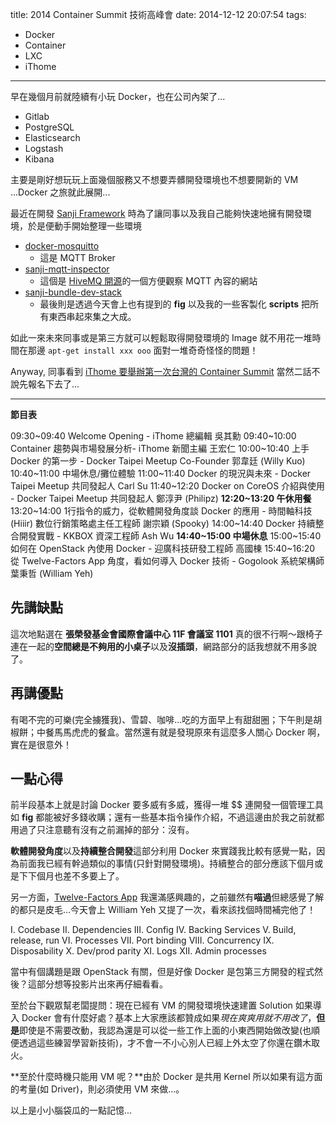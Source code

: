 title: 2014 Container Summit 技術高峰會
date: 2014-12-12 20:07:54
tags:
  - Docker
  - Container
  - LXC
  - iThome
---

早在幾個月前就陸續有小玩 Docker，也在公司內架了...

- Gitlab
- PostgreSQL
- Elasticsearch
- Logstash
- Kibana

主要是剛好想玩玩上面幾個服務又不想要弄髒開發環境也不想要開新的 VM ...Docker 之旅就此展開...

<!-- more -->

最近在開發 [Sanji Framework](https://github.com/Sanji-IO/sanji) 時為了讓同事以及我自己能夠快速地擁有開發環境，於是便動手開始整理一些環境

- [docker-mosquitto](https://github.com/Sanji-IO/docker-mosquitto)
    + 這是 MQTT Broker
- [sanji-mqtt-inspector](https://github.com/Sanji-IO/sanji-mqtt-inspector)
    + 這個是 [HiveMQ 開源](https://github.com/hivemq/hivemq-mqtt-web-client)的一個方便觀察 MQTT 內容的網站
- [sanji-bundle-dev-stack](https://github.com/Sanji-IO/sanji-bundle-dev-stack)
    + 最後則是透過今天會上也有提到的 **fig** 以及我的一些客製化 **scripts** 把所有東西串起來集之大成。

如此一來未來同事或是第三方就可以輕鬆取得開發環境的 Image 就不用花一堆時間在那邊 `apt-get install xxx ooo` 面對一堆奇奇怪怪的問題！

Anyway, 同事看到 [iThome 要舉辦第一次台灣的 Container Summit](http://containersummit.ithome.com.tw/) 當然二話不說先報名下去了...

<hr>

**節目表**

09:30~09:40 Welcome Opening - iThome 總編輯 吳其勳
09:40~10:00 Container 趨勢與市場發展分析- iThome 新聞主編 王宏仁
10:00~10:40 上手 Docker 的第一步 - Docker Taipei Meetup Co-Founder 郭韋廷 (Willy Kuo)
10:40~11:00 中場休息/攤位體驗
11:00~11:40 Docker 的現況與未來 - Docker Taipei Meetup 共同發起人 Carl Su
11:40~12:20 Docker on CoreOS 介紹與使用 - Docker Taipei Meetup 共同發起人 鄭淳尹 (Philipz)
**12:20~13:20 午休用餐**
13:20~14:00 1行指令的威力，從軟體開發角度談 Docker 的應用 - 時間軸科技 (Hiiir) 數位行銷策略處主任工程師 謝宗穎 (Spooky)
14:00~14:40 Docker 持續整合開發實戰 - KKBOX 資深工程師 Ash Wu
**14:40~15:00 中場休息**
15:00~15:40 如何在 OpenStack 內使用 Docker - 迎廣科技研發工程師 高國棟
15:40~16:20 從 Twelve-Factors App 角度，看如何導入 Docker 技術 - Gogolook 系統架構師 葉秉哲 (William Yeh)



## 先講缺點
這次地點選在 **張榮發基金會國際會議中心 11F 會議室 1101** 真的很不行啊～跟椅子連在一起的**空間總是不夠用的小桌子**以及**沒插頭**，網路部分的話我想就不用多說了。


## 再講優點
有喝不完的可樂(完全擄獲我)、雪碧、咖啡...吃的方面早上有甜甜圈；下午則是胡椒餅；中餐馬馬虎虎的餐盒。當然還有就是發現原來有這麼多人關心 Docker 啊，實在是很意外！



## 一點心得
前半段基本上就是討論 Docker 要多威有多威，獲得一堆 $$ 連開發一個管理工具如 **fig** 都能被好多錢收購；還有一些基本指令操作介紹，不過這邊由於我之前就都用過了只注意聽有沒有之前漏掉的部分：沒有。

**軟體開發角度**以及**持續整合開發**這部分利用 Docker 來實踐我比較有感覺一點，因為前面我已經有幹過類似的事情(只針對開發環境)。持續整合的部分應該下個月或是下下個月也差不多要上了。

另一方面，[Twelve-Factors App](http://12factor.net/) 我還滿感興趣的，之前雖然有**喵過**但總感覺了解的都只是皮毛...今天會上 William Yeh 又提了一次，看來該找個時間補完他了！

I. Codebase
II. Dependencies
III. Config
IV. Backing Services
V. Build, release, run
VI. Processes
VII. Port binding
VIII. Concurrency
IX. Disposability
X. Dev/prod parity
XI. Logs
XII. Admin processes

當中有個講題是跟 OpenStack 有關，但是好像 Docker 是包第三方開發的程式然後？這部分想等投影片出來再仔細看看。

至於台下觀眾幫老闆提問：現在已經有 VM 的開發環境快速建置 Solution 如果導入 Docker 會有什麼好處？基本上大家應該都贊成如果*現在爽爽用就不用改了*，**但是**即使是不需要改動，我認為還是可以從一些工作上面的小東西開始做改變(也順便透過這些練習學習新技術)，才不會一不小心別人已經上外太空了你還在鑽木取火。

**至於什麼時機只能用 VM 呢？**由於 Docker 是共用 Kernel 所以如果有這方面的考量(如 Driver)，則必須使用 VM 來做...。


以上是小小腦袋瓜的一點記憶...

